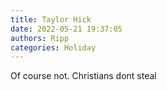 ```yaml
---
title: Taylor Hick
date: 2022-05-21 19:37:05
authors: Ripp
categories: Holiday
---
```


 Of course not. Christians dont steal